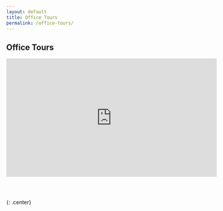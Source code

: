 ```yaml
---
layout: default
title: Office Tours
permalink: /office-tours/
---
```


## Office Tours

<iframe width="560" height="315" src="https://www.youtube.com/embed/YDKek7Lp2Xg" frameborder="0" allow="accelerometer; autoplay; encrypted-media; gyroscope; picture-in-picture" allowfullscreen=""></iframe>

### &nbsp;
{: .center}